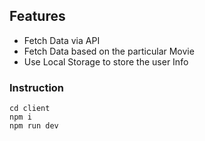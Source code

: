 ## Features
- Fetch Data via API
- Fetch Data based on the particular Movie
- Use Local Storage to store the user Info
  
### Instruction
```
cd client
npm i
npm run dev
```
